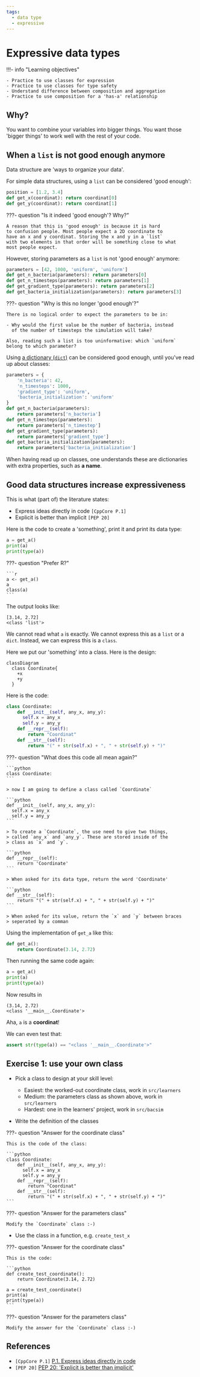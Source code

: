 ```yaml
---
tags:
  - data type
  - expressive
---
```


# Expressive data types

!!!- info "Learning objectives"

    - Practice to use classes for expression
    - Practice to use classes for type safety
    - Understand difference between composition and aggregation
    - Practice to use composition for a 'has-a' relationship

## Why?

You want to combine your variables into bigger things.
You want those 'bigger things' to work well with the rest of your code.

## When a `list` is not good enough anymore

Data structure are 'ways to organize your data'.

For simple data structures, using a `list` can be considered 'good enough':

```python
position = [1.2, 3.4]
def get_x(coordinat): return coordinat[0]
def get_y(coordinat): return coordinat[1]
```

???- question "Is it indeed 'good enough'? Why?"

    A reason that this is 'good enough' is because it is hard
    to confusion people. Most people expect a 2D coordinate to
    have an x and y coordinat. Storing the x and y in a `list`
    with two elements in that order will be something close to what
    most people expect.

However, storing parameters as a `list` is not 'good enough' anymore:

```python
parameters = [42, 1000, 'uniform', 'uniform']
def get_n_bacteria(parameters): return parameters[0]
def get_n_timesteps(parameters): return parameters[1]
def get_gradient_type(parameters): return parameters[2]
def get_bacteria_initialization(parameters): return parameters[3]
```

???- question "Why is this no longer 'good enough'?"

    There is no logical order to expect the parameters to be in:

    - Why would the first value be the number of bacteria, instead
      of the number of timesteps the simulation will take?

    Also, reading such a list is too uninformative: which `uniform`
    belong to which parameter?

Using [a dictionary (`dict`)](https://docs.python.org/3/tutorial/datastructures.html#dictionaries) 
can be considered good enough,
until you've read up about classes:

```python
parameters = { 
    'n_bacteria': 42, 
    'n_timesteps': 1000,
    'gradient_type': 'uniform',
    'bacteria_initialization': 'uniform'
}
def get_n_bacteria(parameters): 
    return parameters['n_bacteria']
def get_n_timesteps(parameters): 
    return parameters['n_timestep']
def get_gradient_type(parameters): 
    return parameters['gradient_type']
def get_bacteria_initialization(parameters): 
    return parameters['bacteria_initialization']
```

When having read up on classes,
one understands these are dictionaries
with extra properties, such 
as **a name**.

## Good data structures increase expressiveness

This is what (part of) the literature states:

- Express ideas directly in code `[CppCore P.1]`
- Explicit is better than implicit `[PEP 20]`


Here is the code to create a 'something',
print it and print its data type:

```python
a = get_a()
print(a)
print(type(a))
```

???- question "Prefer R?"

    ```r
    a <- get_a()
    a
    class(a)
    ```

The output looks like:

```console
[3.14, 2.72]
<class 'list'>
```

We cannot read what `a` is exactly.
We cannot express this as a `list` or a `dict`.
Instead, we can express this is a `class`.

Here we put our 'something' into a class. Here is the design:

```mermaid
classDiagram
  class Coordinate{
    +x
    +y
  }
```

Here is the code:

```python
class Coordinate:
    def __init__(self, any_x, any_y):
      self.x = any_x
      self.y = any_y
    def __repr__(self):
        return "Coordinat"
    def __str__(self):
        return "(" + str(self.x) + ", " + str(self.y) + ")"
```

???- question "What does this code all mean again?"


    ```python
    class Coordinate:
    ```

    > now I am going to define a class called `Coordinate`

    ```python
    def __init__(self, any_x, any_y):
      self.x = any_x
      self.y = any_y
    ```

    > To create a `Coordinate`, the use need to give two things,
    > called `any_x` and `any_y`. These are stored inside of the
    > class as `x` and `y`.

    ```python
    def __repr__(self):
        return 'Coordinate'
    ```

    > When asked for its data type, return the word 'Coordinate'

    ```python
    def __str__(self):
        return "(" + str(self.x) + ", " + str(self.y) + ")"
    ```

    > When asked for its value, return the `x` and `y` between braces
    > seperated by a comman

Using the implementation of `get_a` like this:

```python
def get_a():
    return Coordinate(3.14, 2.72)
```

Then running the same code again:

```python
a = get_a()
print(a)
print(type(a))
```

Now results in

```text
(3.14, 2.72)
<class '__main__.Coordinate'>
```

Aha, `a` is a **coordinat**!

We can even test that:

```python
assert str(type(a)) == "<class '__main__.Coordinate'>"
```

## Exercise 1: use your own class

- Pick a class to design at your skill level:
    - Easiest: the worked-out coordinate class, work in `src/learners`
    - Medium: the parameters class as shown above, work in `src/learners`
    - Hardest: one in the learners' project, work in `src/bacsim`

- Write the definition of the classes

???- question "Answer for the coordinate class"

    This is the code of the class:

    ```python
    class Coordinate:
        def __init__(self, any_x, any_y):
          self.x = any_x
          self.y = any_y
        def __repr__(self):
            return "Coordinat"
        def __str__(self):
            return "(" + str(self.x) + ", " + str(self.y) + ")"
    ```

???- question "Answer for the parameters class"

    Modify the `Coordinate` class :-)

- Use the class in a function, e.g. `create_test_x`

???- question "Answer for the coordinate class"

    This is the code:

    ```python
    def create_test_coordinate():
        return Coordinate(3.14, 2.72)

    a = create_test_coordinate()
    print(a)
    print(type(a))
    ```

???- question "Answer for the parameters class"

    Modify the answer for the `Coordinate` class :-)

## References

- `[CppCore P.1]` [P.1. Express ideas directly in code](https://isocpp.github.io/CppCoreGuidelines/CppCoreGuidelines#Rp-direct)
- `[PEP 20]` [PEP 20: 'Explicit is better than implicit'](https://peps.python.org/pep-0020/#the-zen-of-python)

